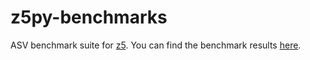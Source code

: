 # z5py-benchmarks

ASV benchmark suite for [z5](https://github.com/constantinpape/z5).
You can find the benchmark results [here](https://constantinpape.github.io/z5py-benchmarks/).
